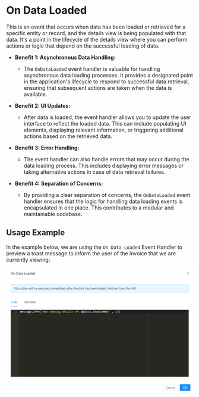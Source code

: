 # On Data Loaded

This is an event that occurs when data has been loaded or retrieved for a specific entity or record, and the details view is being populated with that data. It's a point in the lifecycle of the details view where you can perform actions or logic that depend on the successful loading of data.

- **Benefit 1: Asynchronous Data Handling:**

  - The `OnDataLoaded` event handler is valuable for handling asynchronous data loading processes. It provides a designated point in the application's lifecycle to respond to successful data retrieval, ensuring that subsequent actions are taken when the data is available.

- **Benefit 2: UI Updates:**

  - After data is loaded, the event handler allows you to update the user interface to reflect the loaded data. This can include populating UI elements, displaying relevant information, or triggering additional actions based on the retrieved data.

- **Benefit 3: Error Handling:**

  - The event handler can also handle errors that may occur during the data loading process. This includes displaying error messages or taking alternative actions in case of data retrieval failures.

- **Benefit 4: Separation of Concerns:**
  - By providing a clear separation of concerns, the `OnDataLoaded` event handler ensures that the logic for handling data loading events is encapsulated in one place. This contributes to a modular and maintainable codebase.

## Usage Example

In the example below, we are using the `On Data Loaded` Event Handler to preview a toast message to inform the user of the invoice that we are currently viewing:

![On Data Loaded](./images/ondataloaded.png)
